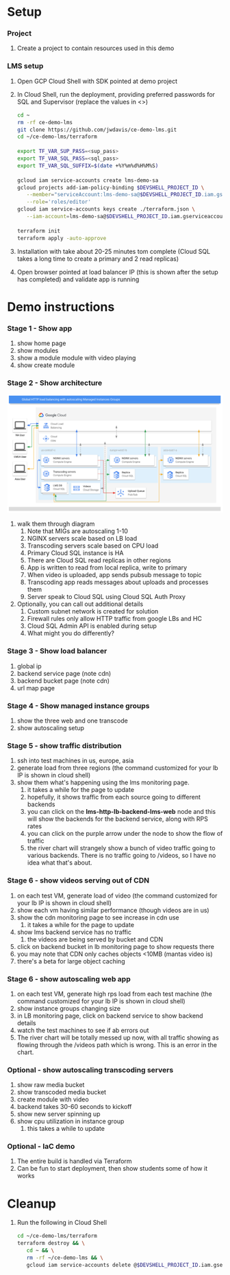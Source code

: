 # Setup

### Project
1. Create a project to contain resources used in this demo

### LMS setup
1. Open GCP Cloud Shell with SDK pointed at demo project
1. In Cloud Shell, run the deployment, providing preferred passwords for SQL
   and Supervisor (replace the values in <>)

   ```bash
   cd ~
   rm -rf ce-demo-lms
   git clone https://github.com/jwdavis/ce-demo-lms.git
   cd ~/ce-demo-lms/terraform

   export TF_VAR_SUP_PASS=<sup_pass>
   export TF_VAR_SQL_PASS=<sql_pass>
   export TF_VAR_SQL_SUFFIX=$(date +%Y%m%d%H%M%S)

   gcloud iam service-accounts create lms-demo-sa
   gcloud projects add-iam-policy-binding $DEVSHELL_PROJECT_ID \
      --member="serviceAccount:lms-demo-sa@$DEVSHELL_PROJECT_ID.iam.gserviceaccount.com" \
      --role='roles/editor'
   gcloud iam service-accounts keys create ./terraform.json \
      --iam-account=lms-demo-sa@$DEVSHELL_PROJECT_ID.iam.gserviceaccount.com
   
   terraform init
   terraform apply -auto-approve
   ```

2. Installation with take about 20-25 minutes tom complete (Cloud SQL takes a
   long time to create a primary and 2 read replicas)
3. Open browser pointed at load balancer IP (this is shown after the setup has
   completed) and validate app is running

# Demo instructions

### Stage 1 - Show app
1. show home page
1. show modules
1. show a module module with video playing
2. show create module

### Stage 2 - Show architecture
![Architecture diagram](./arch.png)
1. walk them through diagram
   1. Note that MIGs are autoscaling 1-10
   2. NGINX servers scale based on LB load
   3. Transcoding servers scale based on CPU load
   4. Primary Cloud SQL instance is HA
   5. There are Cloud SQL read replicas in other regions
   6. App is written to read from local replica, write to primary
   7. When video is uploaded, app sends pubsub message to topic
   8. Transcoding app reads messages about uploads and processes them
   9. Server speak to Cloud SQL using Cloud SQL Auth Proxy
2. Optionally, you can call out additional details
   1. Custom subnet network is created for solution
   2. Firewall rules only allow HTTP traffic from google LBs and HC
   3. Cloud SQL Admin API is enabled during setup
   4. What might you do differently?

### Stage 3 - Show load balancer
1. global ip
1. backend service page (note cdn)
1. backend bucket page (note cdn)
1. url map page

### Stage 4 - Show managed instance groups
1. show the three web and one transcode
1. show autoscaling setup

### Stage 5 - show traffic distribution
1. ssh into test machines in us, europe, asia
2. generate load from three regions (the command customized for your lb IP is
   shown in cloud shell)
3. show them what's happening using the lms monitoring page.
   1. it takes a while for the page to update
   2. hopefully, it shows traffic from each source going to different backends
   3. you can click on the **lms-http-lb-backend-lms-web** node and this will
   show the backends for the backend service, along with RPS rates
   4. you can click on the purple arrow under the node to show the flow
      of traffic
   5. the river chart will strangely show a bunch of video traffic going to
      various backends. There is no traffic going to /videos, so I have no
      idea what that's about.
      

### Stage 6 - show videos serving out of CDN
1. on each test VM, generate load of video (the command customized for your lb
   IP is shown in cloud shell)
2. show each vm having similar performance (though videos are in us)
4. show the cdn monitoring page to see increase in cdn use
   1. it takes a while for the page to update
5. show lms backend service has no traffic
   1. the videos are being served by bucket and CDN
6. click on backend bucket in lb monitoring page to show requests there
8. you may note that CDN only caches objects <10MB (mantas video is)
9.  there's a beta for large object caching

### Stage 6 - show autoscaling web app
1. on each test VM, generate high rps load from each test machine
   (the command customized for your lb IP is shown in cloud shell)
2. show instance groups changing size
3. in LB monitoring page, click on backend service to show backend details
4. watch the test machines to see if ab errors out
5. The river chart will be totally messed up now, with all traffic showing
   as flowing through the /videos path which is wrong. This is an error
   in the chart.

### Optional - show autoscaling transcoding servers
1. show raw media bucket
1. show transcoded media bucket
1. create module with video
1. backend takes 30-60 seconds to kickoff
1. show new server spinning up
1. show cpu utilization in instance group
   1. this takes a while to update

### Optional - IaC demo
1. The entire build is handled via Terraform
1. Can be fun to start deployment, then show students some of how it works

# Cleanup

1. Run the following in Cloud Shell

   ```bash
   cd ~/ce-demo-lms/terraform 
   terraform destroy && \
      cd ~ && \
      rm -rf ~/ce-demo-lms && \
      gcloud iam service-accounts delete @$DEVSHELL_PROJECT_ID.iam.gserviceaccount.com --quiet
   ```

